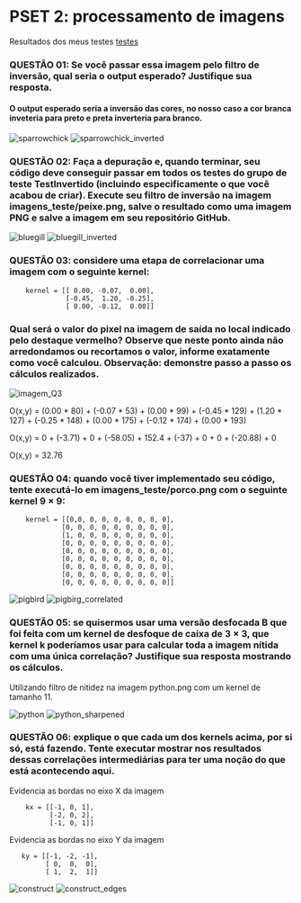 # PSET 2: processamento de imagens
 Resultados dos meus testes [testes](https://github.com/danielsmar/UVV_Ling_Prog_CC3M/tree/main/PSET2/test_results/test_results_pset)


 ### QUESTÃO 01: Se você passar essa imagem pelo filtro de inversão, qual seria o output esperado? Justifique sua resposta.
#### O output esperado seria a inversão das cores, no nosso caso a cor branca inveteria para preto e preta inverteria para branco.
![sparrowchick](https://github.com/danielsmar/UVV_Ling_Prog_CC3M/blob/main/PSET2/test_results/test_results_pset/test_inverted/sparrowchick.png)
![sparrowchick_inverted](https://github.com/danielsmar/UVV_Ling_Prog_CC3M/blob/main/PSET2/test_results/test_results_pset/test_inverted/sparrowchick_inverted.png)

### QUESTÃO 02: Faça a depuração e, quando terminar, seu código deve conseguir passar em todos os testes do grupo de teste TestInvertido (incluindo especificamente o que você acabou de criar). Execute seu filtro de inversão na imagem imagens_teste/peixe.png, salve o resultado como uma imagem PNG e salve a imagem em seu repositório GitHub.
![bluegill](https://github.com/danielsmar/UVV_Ling_Prog_CC3M/blob/main/PSET2/test_results/test_results_pset/test_inverted/bluegill.png)
![bluegill_inverted](https://github.com/danielsmar/UVV_Ling_Prog_CC3M/blob/main/PSET2/test_results/test_results_pset/test_inverted/bluegill_inverted.png)

### QUESTÃO 03: considere uma etapa de correlacionar uma imagem com o seguinte kernel:
        kernel = [[ 0.00, -0.07,  0.00],
                  [-0.45,  1.20, -0.25],
                  [ 0.00, -0.12,  0.00]]
### Qual será o valor do pixel na imagem de saída no local indicado pelo destaque vermelho? Observe que neste ponto ainda não arredondamos ou recortamos o valor, informe exatamente como você calculou. Observação: demonstre passo a passo os cálculos realizados.
![imagem_Q3](https://github.com/danielsmar/UVV_Ling_Prog_CC3M/blob/main/PSET2/test_results/imagem_Q3.png)

O(x,y) = (0.00 * 80) + (-0.07 * 53) + (0.00 * 99) + (-0.45 * 129) + (1.20 * 127) + (-0.25 * 148) + (0.00 * 175) + (-0.12 * 174) + (0.00 * 193)

O(x,y) = 0 + (-3.71) + 0 + (-58.05) + 152.4 + (-37) + 0 + 0 + (-20.88) + 0

O(x,y) = 32.76
### QUESTÃO 04: quando você tiver implementado seu código, tente executá-lo em imagens_teste/porco.png com o seguinte kernel 9 × 9:
        kernel = [[0,0, 0, 0, 0, 0, 0, 0, 0],
                 [0, 0, 0, 0, 0, 0, 0, 0, 0],
                 [1, 0, 0, 0, 0, 0, 0, 0, 0],
                 [0, 0, 0, 0, 0, 0, 0, 0, 0],
                 [0, 0, 0, 0, 0, 0, 0, 0, 0],
                 [0, 0, 0, 0, 0, 0, 0, 0, 0],
                 [0, 0, 0, 0, 0, 0, 0, 0, 0],
                 [0, 0, 0, 0, 0, 0, 0, 0, 0],
                 [0, 0, 0, 0, 0, 0, 0, 0, 0]]
![pigbird](https://github.com/danielsmar/UVV_Ling_Prog_CC3M/blob/main/PSET2/test_results/test_results_pset/test_blurred/pigbird.png)
![pigbirg_correlated](https://github.com/danielsmar/UVV_Ling_Prog_CC3M/blob/main/PSET2/test_results/test_results_pset/test_blurred/pigbird_correlated.png)

### QUESTÃO 05: se quisermos usar uma versão desfocada B que foi feita com um kernel de desfoque de caixa de 3 × 3, que kernel k poderíamos usar para calcular toda a imagem nítida com uma única correlação? Justifique sua resposta mostrando os cálculos.
Utilizando filtro de nitidez na imagem python.png com um kernel de tamanho 11.

![python](https://github.com/danielsmar/UVV_Ling_Prog_CC3M/blob/main/PSET2/test_results/test_results_pset/test_sharpened/python.png)
![python_sharpened](https://github.com/danielsmar/UVV_Ling_Prog_CC3M/blob/main/PSET2/test_results/test_results_pset/test_sharpened/python_sharpened.png)

### QUESTÃO 06: explique o que cada um dos kernels acima, por si só, está fazendo. Tente executar mostrar nos resultados dessas correlações intermediárias para ter uma noção do que está acontecendo aqui.
Evidencia as bordas no eixo X da imagem
       
        kx = [[-1, 0, 1],
              [-2, 0, 2],
              [-1, 0, 1]]
Evidencia as bordas no eixo Y da imagem         
     
       ky = [[-1, -2, -1],
             [ 0,  0,  0],
             [ 1,  2,  1]]
![construct](https://github.com/danielsmar/UVV_Ling_Prog_CC3M/blob/main/PSET2/test_results/test_results_pset/test_edges/construct.png)
![construct_edges](https://github.com/danielsmar/UVV_Ling_Prog_CC3M/blob/main/PSET2/test_results/test_results_pset/test_edges/construct_edge.png)
